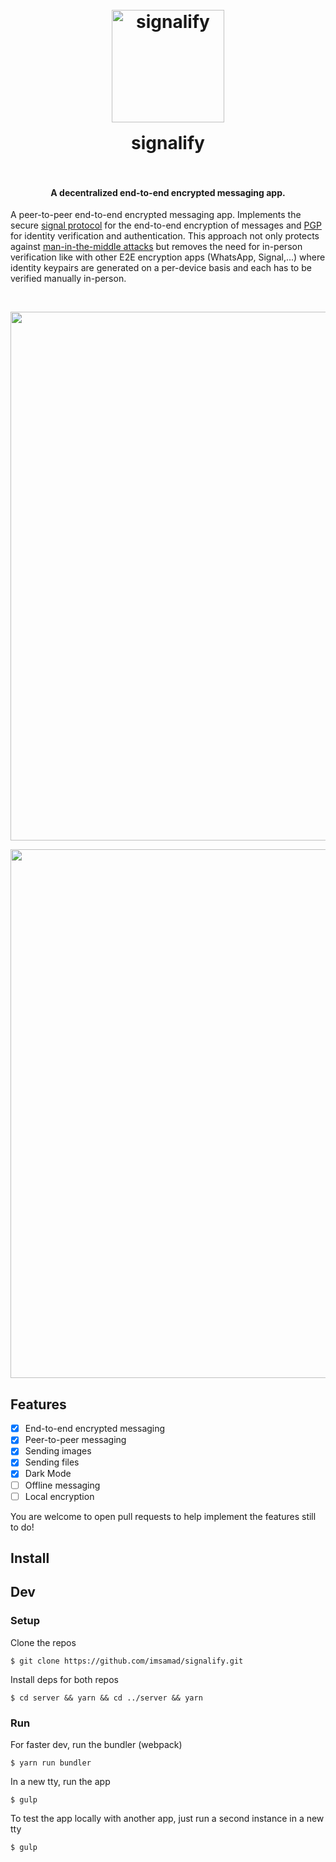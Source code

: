 <h1 align="center">
  <br>
  <a href="https://github.com/imsamad/signalify"><img src="./ciphora-client/build/icon.png" alt="signalify" width="180" style= "margin-bottom: 1rem"></a>
  <br>
  signalify
  <br>
  <br>
</h1>

<h4 align="center">A decentralized end-to-end encrypted messaging app.</h4>

A peer-to-peer end-to-end encrypted messaging app. Implements the secure [signal
protocol](https://signal.org/docs/specifications/doubleratchet/) for the
end-to-end encryption of messages and
[PGP](https://en.wikipedia.org/wiki/Pretty_Good_Privacy) for identity
verification and authentication. This approach not only protects against
[man-in-the-middle
attacks](https://en.wikipedia.org/wiki/Man-in-the-middle_attack) but removes the
need for in-person verification like with other E2E encryption apps (WhatsApp,
Signal,...) where identity keypairs are generated on a per-device basis and each
has to be verified manually in-person.

<br>
<p align="center">
  <a href="https://github.com/imsamad/signalify/releases/latest">
    <img src="./ciphora-client/.github/messenger.png" width="846">
  </a>
</p>
<p align="center">
  <a href="https://github.com/imsamad/signalify/releases/latest">
    <img src="./ciphora-client/.github/messenger_dark.png" width="846">
  </a>
</p>

## Features

- [x] End-to-end encrypted messaging
- [x] Peer-to-peer messaging
- [x] Sending images
- [x] Sending files
- [x] Dark Mode
- [ ] Offline messaging
- [ ] Local encryption

You are welcome to open pull requests to help implement the features still to
do!

## Install

## Dev

### Setup

Clone the repos

```
$ git clone https://github.com/imsamad/signalify.git
```

Install deps for both repos

```
$ cd server && yarn && cd ../server && yarn
```

### Run

For faster dev, run the bundler (webpack)

```
$ yarn run bundler
```

In a new tty, run the app

```
$ gulp
```

To test the app locally with another app, just run a second instance in a new
tty

```
$ gulp
```
